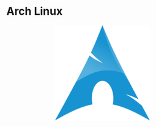 # Arch Linux

<div align="center">
  <a href="https://wiki.archlinux.org/">
    <img src="https://raw.githubusercontent.com/dunstontc/assets/master/images/distros/archlinux.png" alt="Arch" width="50%" title="Arch">
  </a>
</div>
